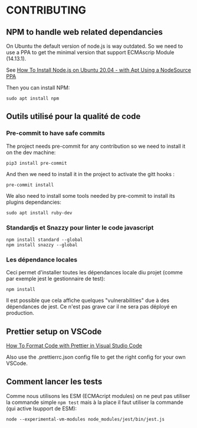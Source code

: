 # CONTRIBUTING

## NPM to handle web related dependancies

On Ubuntu the default version of node.js is way outdated. So we need to use a
PPA to get the minimal version that support ECMAscrip Module (14.13.1).

See [How To Install Node.js on Ubuntu 20.04 - with Apt Using a NodeSource PPA](https://www.digitalocean.com/community/tutorials/how-to-install-node-js-on-ubuntu-20-04#option-2-%E2%80%94-installing-node-js-with-apt-using-a-nodesource-ppa)

Then you can install NPM:

```shell
sudo apt install npm
```

## Outils utilisé pour la qualité de code

### Pre-commit to have safe commits

The project needs pre-commit for any contribution so we need to install it on
the dev machine:

```shell
pip3 install pre-commit
```

And then we need to install it in the project to activate the gitt hooks :

```shell
pre-commit install
```

We also need to install some tools needed by pre-commit to install its plugins dependancies:

```shell
sudo apt install ruby-dev
```

### Standardjs et Snazzy pour linter le code javascript

```shell
npm install standard --global
npm install snazzy --global
```

### Les dépendance locales

Ceci permet d'installer toutes les dépendances locale diu projet (comme par
exemple jest le gestionnaire de test):

```shell
npm install
```

Il est possible que cela affiche quelques "vulnerabilities" due à des
dépendances de jest. Ce n'est pas grave car il ne sera pas déployé en
production.

## Prettier setup on VSCode

[How To Format Code with Prettier in Visual Studio Code](https://www.digitalocean.com/community/tutorials/how-to-format-code-with-prettier-in-visual-studio-code)

Also use the .prettierrc.json config file to get the right config for your own VSCode.

## Comment lancer les tests

Comme nous utilisons les ESM (ECMAcript modules) on ne peut pas utiliser
la commande simple `npm test` mais à la place il faut utiliser la commande
(qui active lsupport de ESM):

```shell
node --experimental-vm-modules node_modules/jest/bin/jest.js
```

